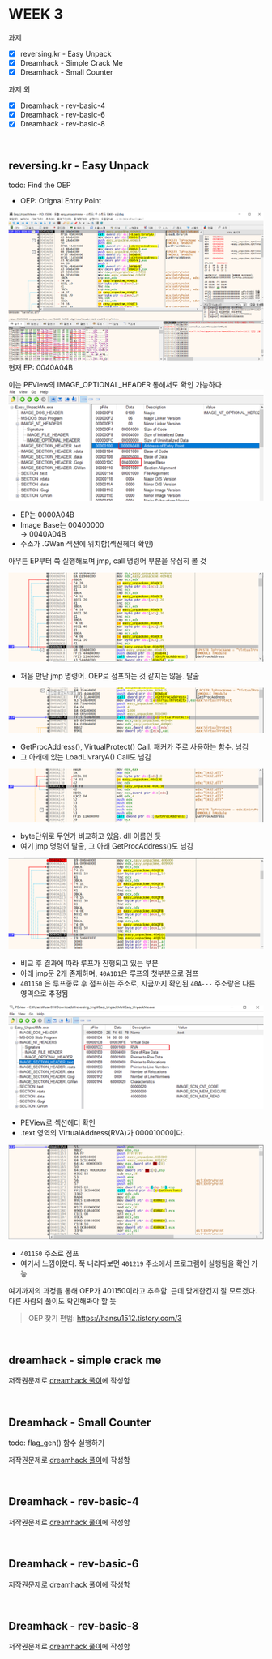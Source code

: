# WEEK 3 

과제
- [x] reversing\.kr - Easy Unpack
- [x] Dreamhack - Simple Crack Me
- [x] Dreamhack - Small Counter

과제 외
- [x] Dreamhack - rev-basic-4
- [x] Dreamhack - rev-basic-6
- [x] Dreamhack - rev-basic-8

<br>

## reversing\.kr - Easy Unpack

todo: Find the OEP
- OEP: Orignal Entry Point

![WEEK3EasyUnpackMe](./img/WEEK3/WEEK3_easyUnpack2.png)
현재 EP: 0040A04B

이는 PEView의 IMAGE_OPTIONAL_HEADER 통해서도 확인 가능하다
![WEEK3EasyUnpackMe](./img/WEEK3/WEEK3_easyUnpack1.png)
- EP는 0000A04B
- Image Base는 00400000     
   → 0040A04B
- 주소가 .GWan 섹션에 위치함(섹션헤더 확인)

아무튼 EP부터 쭉 실행해보며 jmp, call 명령어 부분을 유심히 볼 것

![WEEK3EasyUnpackMe](./img/WEEK3/WEEK3_easyUnpack3.png)
- 처음 만난 jmp 명령어. OEP로 점프하는 것 같지는 않음. 탈출

![WEEK3EasyUnpackMe](./img/WEEK3/WEEK3_easyUnpack4.png)
- GetProcAddress(), VirtualProtect() Call. 패커가 주로 사용하는 함수. 넘김
- 그 아래에 있는 LoadLivraryA() Call도 넘김

![WEEK3EasyUnpackMe](./img/WEEK3/WEEK3_easyUnpack5.png)
- byte단위로 무언가 비교하고 있음. dll 이름인 듯
- 여기 jmp 명령어 탈출, 그 아래 GetProcAddress()도 넘김

![WEEK3EasyUnpackMe](./img/WEEK3/WEEK3_easyUnpack6.png)
- 비교 후 결과에 따라 루프가 진행되고 있는 부분
- 아래 jmp문 2개 존재하며, `40A1D1`은 루프의 첫부분으로 점프
- `401150` 은 루프종료 후 점프하는 주소로, 지금까지 확인된 `40A---` 주소랑은 다른 영역으로 추정됨

![WEEK3EasyUnpackMe](./img/WEEK3/WEEK3_easyUnpack7.png)
- PEView로 섹션헤더 확인
- .text 영역의 VirtualAddress(RVA)가 00001000이다.

![WEEK3EasyUnpackMe](./img/WEEK3/WEEK3_easyUnpack8.png)
- `401150` 주소로 점프
- 여기서 느낌이왔다. 쭉 내리다보면 `401219` 주소에서 프로그램이 실행됨을 확인 가능

여기까지의 과정을 통해 OEP가 401150이라고 추측함. 근데 맞게한건지 잘 모르겠다. 다른 사람의 풀이도 확인해봐야 할 듯

> OEP 찾기 편법: https://hansu1512.tistory.com/3

<br>

## dreamhack - simple crack me

저작권문제로 [dreamhack 풀이](https://dreamhack.io/wargame/writeups/19898)에 작성함


<br>

## Dreamhack - Small Counter

todo: flag_gen() 함수 실행하기

저작권문제로 [dreamhack 풀이](https://dreamhack.io/wargame/writeups/19897)에 작성함

<br>

## Dreamhack - rev-basic-4
저작권문제로 [dreamhack 풀이](https://dreamhack.io/wargame/writeups/19925)에 작성함

<br>

## Dreamhack - rev-basic-6
저작권문제로 [dreamhack 풀이](https://dreamhack.io/wargame/writeups/19936)에 작성함

<br>

## Dreamhack - rev-basic-8
저작권문제로 [dreamhack 풀이](https://dreamhack.io/wargame/writeups/19956)에 작성함